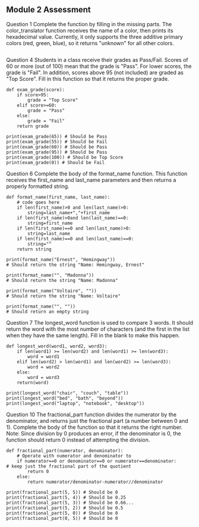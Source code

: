 ## Module 2 Assessment

Question 1
Complete the function by filling in the missing parts. The color_translator function receives the name of a color, then prints its hexadecimal value. Currently, it only supports the three additive primary colors (red, green, blue), so it returns "unknown" for all other colors.

````

````

Question 4
Students in a class receive their grades as Pass/Fail. Scores of 60 or more (out of 100) mean that the grade is "Pass". For lower scores, the grade is "Fail". In addition, scores above 95 (not included) are graded as "Top Score". Fill in this function so that it returns the proper grade.

````
def exam_grade(score):
	if score>95:
		grade = "Top Score"
	elif score>=60:
		grade = "Pass"
	else:
		grade = "Fail"
	return grade

print(exam_grade(65)) # Should be Pass
print(exam_grade(55)) # Should be Fail
print(exam_grade(60)) # Should be Pass
print(exam_grade(95)) # Should be Pass
print(exam_grade(100)) # Should be Top Score
print(exam_grade(0)) # Should be Fail
````

Question 6
Complete the body of the format_name function. This function receives the first_name and last_name parameters and then returns a properly formatted string.
````
def format_name(first_name, last_name):
	# code goes here
	if len(first_name)>0 and len(last_name)>0:
		string=last_name+","+first_name
	if len(first_name)>0and len(last_name)==0:
		string=first_name
	if len(first_name)==0 and len(last_name)>0:
		string=last_name
	if len(first_name)==0 and len(last_name)==0:
		string=""
	return string 

print(format_name("Ernest", "Hemingway"))
# Should return the string "Name: Hemingway, Ernest"

print(format_name("", "Madonna"))
# Should return the string "Name: Madonna"

print(format_name("Voltaire", ""))
# Should return the string "Name: Voltaire"

print(format_name("", ""))
# Should return an empty string
````



Question 7
The longest_word function is used to compare 3 words. It should return the word with the most number of characters (and the first in the list when they have the same length). Fill in the blank to make this happen.
````
def longest_word(word1, word2, word3):
	if len(word1) >= len(word2) and len(word1) >= len(word3):
		word = word1
	elif len(word2) > len(word1) and len(word2) >= len(word3):
		word = word2
	else:
		word = word3
	return(word)

print(longest_word("chair", "couch", "table"))
print(longest_word("bed", "bath", "beyond"))
print(longest_word("laptop", "notebook", "desktop"))
````



Question 10
The fractional_part function divides the numerator by the denominator, and returns just the fractional part (a number between 0 and 1). Complete the body of the function so that it returns the right number.
Note: Since division by 0 produces an error, if the denominator is 0, the function should return 0 instead of attempting the division.
````
def fractional_part(numerator, denominator):
	# Operate with numerator and denominator to 
    if numerator==0 or denominator==0 or numerator==denominator:
# keep just the fractional part of the quotient
	    return 0
    else:
        return numerator/denominator-numerator//denominator

print(fractional_part(5, 5)) # Should be 0
print(fractional_part(5, 4)) # Should be 0.25
print(fractional_part(5, 3)) # Should be 0.66...
print(fractional_part(5, 2)) # Should be 0.5
print(fractional_part(5, 0)) # Should be 0
print(fractional_part(0, 5)) # Should be 0
````



````

````
